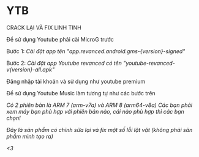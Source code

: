 # YTB
CRACK LẠI VÀ FIX LINH TINH


Để sử dụng Youtube phải cài MicroG trước

Bước 1:
*Cài đặt app tên "app.revanced.android.gms-{version}-signed"*

Bước 2: 
*Cài đặt app Youtube revanced có tên "youtube-revanced-v{version}-all.apk"*

Đăng nhập tài khoản và sử dụng như youtube premium 

Để sử dụng Youtube Music làm tương tự như các bước trên

*Có 2 phiên bản là ARM 7 (arm-v7a) và ARM 8 (arm64-v8a)*
*Các bạn phải xem máy bạn phù hợp với phiên bản nào, cái nào phù hợp thì các bạn chọn!*

*Đây là sản phẩm có chỉnh sửa lại và fix một số lỗi lặt vặt (không phải sản phẩm mình tạo ra)*

*<3*
